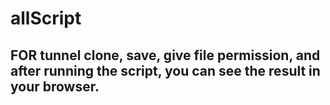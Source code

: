 # allScript

## FOR tunnel clone, save, give file permission, and after running the script, you can see the result in your browser.
